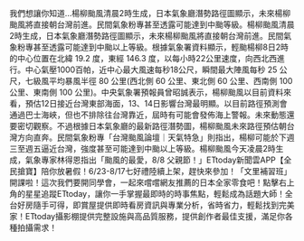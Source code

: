 我們想讓你知道…楊柳颱風清晨2時生成，日本氣象廳潛勢路徑圖顯示，未來楊柳颱風將直接朝台灣前進。民間氣象粉專甚至透露可能達到中颱等級。楊柳颱風清晨2時生成，日本氣象廳潛勢路徑圖顯示，未來楊柳颱風將直接朝台灣前進。民間氣象粉專甚至透露可能達到中颱以上等級。根據氣象署資料顯示，輕颱楊柳8日2時的中心位置在北緯 19.2 度，東經 146.3 度，以每小時22公里速度，向西北西進行。中心氣壓1000百帕，近中心最大風速每秒18公尺，瞬間最大陣風每秒 25 公尺，七級風平均暴風半徑 80 公里(西北側 60 公里、東北側 60 公里、西南側 100 公里、東南側 100 公里)。中央氣象署預報員曾昭誠表示，楊柳颱風以目前資料來看，預估12日接近台灣東部海面，13、14日影響台灣最明顯。以目前路徑預測會通過巴士海峽，但也不排除往台灣靠近，屆時有可能會發佈海上警報。未來動態還要密切觀察。不過根據日本氣象廳的最新路徑潛勢圖，楊柳颱風未來路徑預估朝台灣方向直奔。民間氣象粉專「台灣颱風論壇｜天氣特急」則指出，楊柳可能於下週三至週五逼近台灣，強度甚至可能達到中颱以上等級。楊柳颱風今天凌晨2時生成，氣象專家林得恩指出「颱風的最愛，8/8 父親節！」ETtoday新聞雲APP【全民搶寶】陪你放暑假！6/23-8/17七好禮陸續上架，趕快來參加！「文里補習班」開課啦！這次我們要開同學會，一起來嚐嚐網友推薦的日本全家零食吧！點擊右上角的星星追蹤ETtoday，讓你一手掌握最即時的時事焦點，輕鬆成為話題大師！全台好房隨手可得，即賞屋提供即時看房資訊與專業分析，省時省力，輕鬆找到完美家！ETtoday攝影棚提供完整設施與高品質服務，提供創作者最佳支援，滿足你各種拍攝需求！